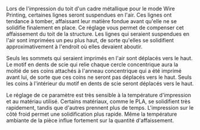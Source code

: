 Lors de l'impression du toit d'un cadre métallique pour le mode Wire Printing, certaines lignes seront suspendues en l'air. Ces lignes ont tendance à tomber, affaissant leur matière fondue avant qu'elle ne se solidifie finalement en place. Ce réglage vous permet de compenser cet affaissement du toit de la structure. Les lignes qui seraient suspendues en l'air sont imprimées un peu plus haut, de sorte qu'elles se solidifient approximativement à l'endroit où elles devaient aboutir.

Seuls les sommets qui seraient imprimés en l'air sont déplacés vers le haut. Le motif en dents de scie qui relie chaque cercle concentrique aura la moitié de ses coins attachés à l'anneau concentrique qui a été imprimé avant lui, de sorte que ces coins ne seront pas déplacés vers le haut. Seuls les coins à l'intérieur du motif en dents de scie seront déplacés vers le haut.

Le réglage de ce paramètre est très sensible à la température d'impression et au matériau utilisé. Certains matériaux, comme le PLA, se solidifient très rapidement, tandis que d'autres prennent plus de temps. L'impression sur le côté froid permet une solidification plus rapide. Même la température ambiante de la pièce influe fortement sur la quantité d'affaissement.
